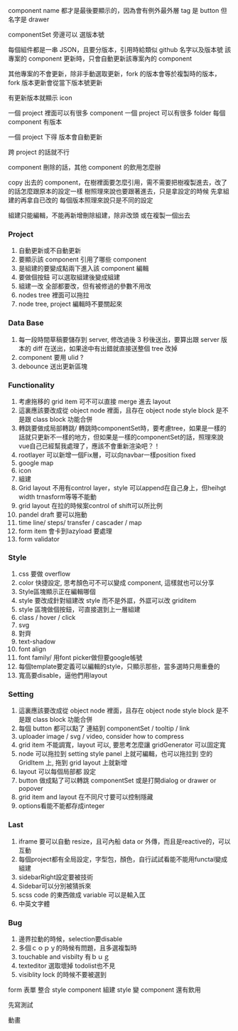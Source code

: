 component name 都才是最後要顯示的，因為會有例外最外層 tag 是 button 但名字是 drawer

componentSet 旁邊可以 選版本號

每個組件都是一串 JSON，且要分版本，引用時給類似 github 名字以及版本號
該專案的 component 更新時，只會自動更新該專案內的 component

其他專案的不會更新，除非手動選取更新，fork 的版本會等於複製時的版本，fork 版本更新會從當下版本號更新

有更新版本就顯示 icon

一個 project 裡面可以有很多 component
一個 project 可以有很多 folder
每個 component 有版本

一個 project 下得 版本會自動更新

跨 project 的話就不行

component 刪除的話，其他 component 的飲用怎麼辦

copy 出去的 component，在樹裡面要怎麼引用，需不需要把樹複製進去，改了的話怎麼跟原本的設定一樣
樹照理來說也要跟著進去，只是拿設定的時候 先拿組建的再拿自已改的
每個版本照理來說只是不同的設定

組建只能編輯，不能再新增刪除組建，除非改頭 或在複製一個出去

### Project

<ol>
<li>自動更新或不自動更新</li>  
<li>要顯示該 component 引用了哪些 component</li>
<li>是組建的要變成點兩下進入該 component 編輯</li>
<li>要做個按鈕 可以選取組建後變成組建</li>  
<li>組建一改 全部都要改，但有被修過的參數不用改</li>
<li>nodes tree 裡面可以拖拉</li>
<li>node tree, project 編輯時不要關起來</li>
</ol>

### Data Base

<ol>
<li>每一段時間草稿要儲存到 server, 修改過後 3 秒後送出，要算出跟 server 版本的 diff 在送出，如果途中有出錯就直接送整個 tree 改掉</li>
<li>component 要用 ulid ?</li>
<li>debounce 送出更新區塊</li>  
</ol>

### Functionality

<ol>
<li>考慮拖移的 grid item 可不可以直接 merge 進去 layout</li>
<li>這裏應該要改成從 object node 裡面，且存在 object node style block 是不是跟 class block 功能合併</li>  
<li>轉跳要做成局部轉跳/ 轉跳時componentSet時，要考慮tree，如果是一樣的話就只更新不一樣的地方，但如果是一樣的componentSet的話，照理來說vue自己已經幫我處理了，應該不會重新渲染吧？！</li>
<li>rootlayer 可以新增一個Fix層，可以向navbar一樣position fixed</li>  
<li>google map</li>  
<li>icon</li>
<li>組建</li>
<li>Grid layout 不用有control layer，style 可以append在自己身上，但heihgt width trnasform等等不能動</li>
<li>grid layout 在拉的時候案control of shift可以所比例</li>
<li>pandel draft 要可以拖動</li>

<li>time line/ steps/ transfer / cascader / map </li>
<li>form item 會卡到lazyload 要處理 </li>
<li>form validator</li>
</ol>

### Style

<ol>
<li>css 要做 overflow</li>
<li>color 快捷設定, 思考顏色可不可以變成 component, 這樣就也可以分享</li>
<li>Style區塊顯示正在編輯哪個</li>
<li>style 要改成針對組建改 style 而不是外誆，外誆可以改 griditem</li>
<li>style 區塊做個按鈕，可直接選到上一層組建</li>
<li>class / hover / click</li>  
<li>svg</li>
<li>對齊</li>
<li>text-shadow</li>
<li>font align</li>
<li>font family/ 用font picker做但要google帳號</li>
<li>每個template要定義可以編輯的style，只顯示那些，當多選時只用重疊的</li>
<li>寬高要disable，逼他們用layout</li>
</ol>

### Setting

<ol>
<li>這裏應該要改成從 object node 裡面，且存在 object node style block 是不是跟 class block 功能合併</li>
<li>每個 button 都可以點了 連結到 componentSet / tooltip / link</li>
<li>uploader image / svg / video, consider how to compress</li>
<li>grid item 不能調寬，layout 可以, 要思考怎麼讓 gridGenerator 可以固定寬</li>
<li>node 可以拖拉到 setting style panel 上就可編輯，也可以拖拉到 空的 GridItem 上, 拖到 grid layout 上就新增</li>
<li>layout 可以每個局部都 設定</li>
<li>button 做成點了可以轉跳 componentSet 或是打開dialog or drawer or popover</li>
<li>grid item and layout 在不同尺寸要可以控制隱藏</li>
<li>options看能不能都存成integer</li>
</ol>

### Last

<ol>
<li>iframe 要可以自動 resize，且可內船 data or 外傳，而且是reactive的，可以互動</li>
<li>每個project都有全局設定，字型包，顏色，自行試試看能不能用functal變成組建</li>
<li>sidebarRight設定要被技術</li>
<li>Sidebar可以分別被猜拆來</li>
<li>scss code 的東西做成 variable 可以是輸入匡</li>
<li>中英文字體</li>
</ol>

### Bug

<ol>
<li>邊界拉動的時候，selection要disable</li>
<li>多個ｃｏｐｙ的時候有問題，且多選複製時</li>
<li>touchable and visbilty 有ｂｕｇ</li>
<li>texteditor 選取壞掉 todolist也不見</li>
<li>visiblity lock 的時候不要被選到</li>
</ol>

form 表單
整合 style
component 組建
style 變 component 還有飲用

先寫測試

動畫
